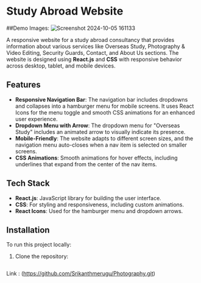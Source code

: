 # Study Abroad Website

##Demo Images:
![Screenshot 2024-10-05 161133](https://github.com/user-attachments/assets/481b35e4-67e8-4d9d-bcc3-9569087457a9)


A responsive website for a study abroad consultancy that provides information about various services like Overseas Study, Photography & Video Editing, Security Guards, Contact, and About Us sections. The website is designed using **React.js** and **CSS** with responsive behavior across desktop, tablet, and mobile devices.

## Features

- **Responsive Navigation Bar**: The navigation bar includes dropdowns and collapses into a hamburger menu for mobile screens. It uses React Icons for the menu toggle and smooth CSS animations for an enhanced user experience.
- **Dropdown Menu with Arrow**: The dropdown menu for "Overseas Study" includes an animated arrow to visually indicate its presence.
- **Mobile-Friendly**: The website adapts to different screen sizes, and the navigation menu auto-closes when a nav item is selected on smaller screens.
- **CSS Animations**: Smooth animations for hover effects, including underlines that expand from the center of the nav items.

## Tech Stack

- **React.js**: JavaScript library for building the user interface.
- **CSS**: For styling and responsiveness, including custom animations.
- **React Icons**: Used for the hamburger menu and dropdown arrows.

## Installation

To run this project locally:

1. Clone the repository:

   ```bash
  Link : 
(https://github.com/Srikanthmerugu/Photography.git)





